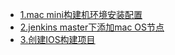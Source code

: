 

- [1.mac mini构建机环境安装配置](mac_mini构建机环境安装配置.md)
- [2.jenkins master下添加mac OS节点](jenkins_master下添加macOS节点.md)
- [3.创建IOS构建项目](创建IOS构建项目.md)

